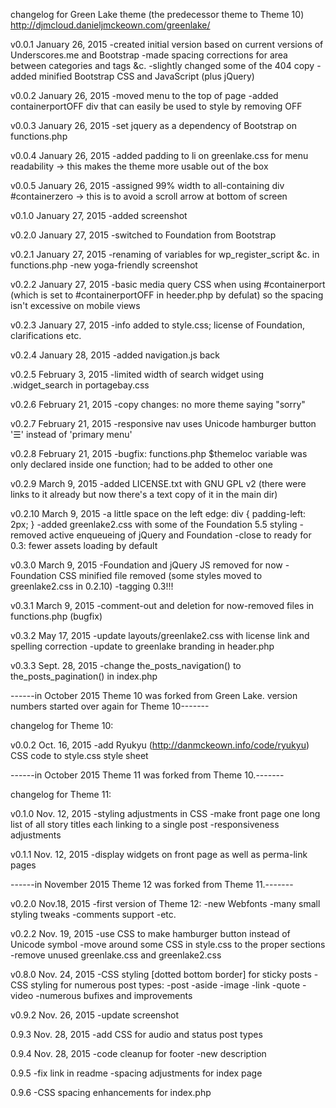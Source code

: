 changelog for Green Lake theme (the predecessor theme to Theme 10) http://djmcloud.danieljmckeown.com/greenlake/

v0.0.1
January 26, 2015
-created initial version based on current versions of Underscores.me and Bootstrap
-made spacing corrections for area between categories and tags &c.
-slightly changed some of the 404 copy
-added minified Bootstrap CSS and JavaScript (plus jQuery)

v0.0.2
January 26, 2015
-moved menu to the top of page
-added containerportOFF div that can easily be used to style by removing OFF

v0.0.3
January 26, 2015
-set jquery as a dependency of Bootstrap on functions.php

v0.0.4
January 26, 2015
-added padding to li on greenlake.css for menu readability
-> this makes the theme more usable out of the box

v0.0.5
January 26, 2015
-assigned 99% width to all-containing div #containerzero
-> this is to avoid a scroll arrow at bottom of screen

v0.1.0
January 27, 2015
-added screenshot

v0.2.0
January 27, 2015
-switched to Foundation from Bootstrap

v0.2.1
January 27, 2015
-renaming of variables for wp_register_script &c. in functions.php
-new yoga-friendly screenshot

v0.2.2
January 27, 2015
-basic media query CSS when using #containerport (which is set to
	#containerportOFF in heeder.php by defulat) so the spacing
	isn't excessive on mobile views

v0.2.3
January 27, 2015
-info added to style.css; license of Foundation, clarifications etc.

v0.2.4
January 28, 2015
-added navigation.js back

v0.2.5
February 3, 2015
-limited width of search widget using .widget_search in portagebay.css

v0.2.6
February 21, 2015
-copy changes: no more theme saying "sorry"

v0.2.7
February 21, 2015
-responsive nav uses Unicode hamburger button '☰' instead of 'primary menu'

v0.2.8
February 21, 2015
-bugfix: functions.php $themeloc variable was only declared inside one function; had to be added to other one

v0.2.9
March 9, 2015
-added LICENSE.txt with GNU GPL v2 (there were links to it already but now there's a text copy of it in the main dir)

v0.2.10
March 9, 2015
-a little space on the left edge: div { padding-left: 2px; }
-added greenlake2.css with some of the Foundation 5.5 styling
-removed active enqueueing of jQuery and Foundation
-close to ready for 0.3: fewer assets loading by default

v0.3.0
March 9, 2015
-Foundation and jQuery JS removed for now
-Foundation CSS minified file removed (some styles moved to greenlake2.css in 0.2.10)
-tagging 0.3!!!

v0.3.1
March 9, 2015
-comment-out and deletion for now-removed files in functions.php (bugfix)

v0.3.2
May 17, 2015
-update layouts/greenlake2.css with license link and spelling correction
-update to greenlake branding in header.php

v0.3.3
Sept. 28, 2015
-change the_posts_navigation() to the_posts_pagination() in index.php

------in October 2015 Theme 10 was forked from Green Lake.  version numbers started over again for Theme 10-------

changelog for Theme 10:

v0.0.2
Oct. 16, 2015
-add Ryukyu (http://danmckeown.info/code/ryukyu) CSS code to style.css style sheet

------in October 2015 Theme 11 was forked from Theme 10.-------

changelog for Theme 11:

v0.1.0
Nov. 12, 2015
-styling adjustments in CSS
-make front page one long list of all story titles each linking to a single post
-responsiveness adjustments

v0.1.1
Nov. 12, 2015
-display widgets on front page as well as perma-link pages

------in November 2015 Theme 12 was forked from Theme 11.-------

v0.2.0
Nov.18, 2015
-first version of Theme 12:
	-new Webfonts
	-many small styling tweaks
	-comments support
	-etc.

v0.2.2
Nov. 19, 2015
-use CSS to make hamburger button instead of Unicode symbol
-move around some CSS in style.css to the proper sections
-remove unused greenlake.css and greenlake2.css

v0.8.0
Nov. 24, 2015
-CSS styling [dotted bottom border] for sticky posts
-CSS styling for numerous post types:
	-post
	-aside
	-image
	-link
	-quote
	-video
-numerous bufixes and improvements

v0.9.2
Nov. 26, 2015
-update screenshot

0.9.3
Nov. 28, 2015
-add CSS for audio and status post types

0.9.4
Nov. 28, 2015
-code cleanup for footer
-new description

0.9.5
-fix link in readme
-spacing adjustments for index page

0.9.6
-CSS spacing enhancements for index.php
